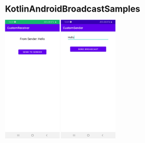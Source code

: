 # KotlinAndroidBroadcastSamples


<img src = "screenshots/image.jpeg" width = "180" /> 

<img src="screenshots/image1.jpeg" width=180/>
